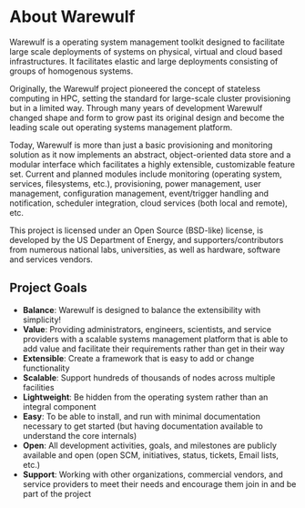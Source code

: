 # About Warewulf

Warewulf is a operating system management toolkit designed to facilitate large scale deployments of systems on physical, virtual and cloud based infrastructures. It facilitates elastic and large deployments consisting of groups of homogenous systems.

Originally, the Warewulf project pioneered the concept of stateless computing in HPC, setting the standard for large-scale cluster provisioning but in a limited way. Through many years of development Warewulf changed shape and form to grow past its original design and become the leading scale out operating systems management platform.

Today, Warewulf is more than just a basic provisioning and monitoring solution as it now implements an abstract, object-oriented data store and a modular interface which facilitates a highly extensible, customizable feature set. Current and planned modules include monitoring (operating system, services, filesystems, etc.), provisioning, power management, user management, configuration management, event/trigger handling and notification, scheduler integration, cloud services (both local and remote), etc.

This project is licensed under an Open Source (BSD-like) license, is developed by the US Department of Energy, and supporters/contributors from numerous national labs, universities, as well as hardware, software and services vendors.

## Project Goals

*   **Balance**: Warewulf is designed to balance the extensibility with simplicity!
*   **Value**: Providing administrators, engineers, scientists, and service providers with a scalable systems management platform that is able to add value and facilitate their requirements rather than get in their way
*   **Extensible**: Create a framework that is easy to add or change functionality
*   **Scalable**: Support hundreds of thousands of nodes across multiple facilities
*   **Lightweight**: Be hidden from the operating system rather than an integral component
*   **Easy**: To be able to install, and run with minimal documentation necessary to get started (but having documentation available to understand the core internals)
*   **Open**: All development activities, goals, and milestones are publicly available and open (open SCM, initiatives, status, tickets, Email lists, etc.)
*   **Support**: Working with other organizations, commercial vendors, and service providers to meet their needs and encourage them join in and be part of the project
